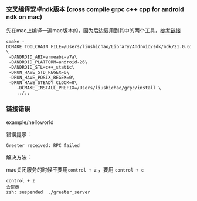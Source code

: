 ### 交叉编译安卓ndk版本 (cross compile grpc c++ cpp for android ndk on mac)


先在mac上编译一遍mac版本的，因为后边要用到其中的两个工具，[参考链接](https://github.com/grpc/grpc/blob/e33849682c410452596ebf008a2b984e388e4f99/test/distrib/cpp/run_distrib_test_raspberry_pi.sh#L29)

```
cmake -DCMAKE_TOOLCHAIN_FILE=/Users/liushichao/Library/Android/sdk/ndk/21.0.6113669/build/cmake/android.toolchain.cmake \
 -DANDROID_ABI=armeabi-v7a\
 -DANDROID_PLATFORM=android-26\
 -DANDROID_STL=c++_static\
 -DRUN_HAVE_STD_REGEX=0\
 -DRUN_HAVE_POSIX_REGEX=0\
 -DRUN_HAVE_STEADY_CLOCK=0\
	-DCMAKE_INSTALL_PREFIX=/Users/liushichao/grpc/install \
	../..
```




### 链接错误

example/helloworld

错误提示：

```
Greeter received: RPC failed
```

解决方法：

mac关闭服务的时候不要用``control + z`` ，要用 ``control + c``
```
control + z 
会提示
zsh: suspended  ./greeter_server
```
